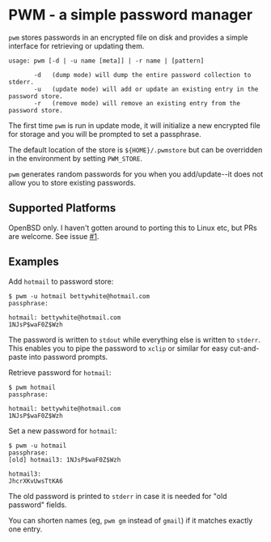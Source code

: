 PWM - a simple password manager
==

`pwm` stores passwords in an encrypted file on disk and provides a simple interface for retrieving or updating them.

```
usage: pwm [-d | -u name [meta]] | -r name | [pattern]

       -d   (dump mode) will dump the entire password collection to stderr.
       -u   (update mode) will add or update an existing entry in the password store.
       -r   (remove mode) will remove an existing entry from the password store.
```
The first time `pwm` is run in update mode, it will initialize a
new encrypted file for storage and you will be prompted to set a
passphrase.

The default location of the store is `${HOME}/.pwmstore`
but can be overridden in the environment by setting `PWM_STORE`.

`pwm` generates random passwords for you when you add/update--it does not allow you to store existing passwords.

Supported Platforms
--
OpenBSD only. I haven't gotten around to porting this to Linux etc, but PRs are welcome. See issue [#1](https://github.com/ccstolley/pwm/issues/1).


Examples
--

Add `hotmail` to password store:
```
$ pwm -u hotmail bettywhite@hotmail.com
passphrase:

hotmail: bettywhite@hotmail.com
1NJsP$waF0Z$Wzh
```
The password is written to `stdout` while everything else is written to `stderr`. This
enables you to pipe the password to `xclip` or similar for easy cut-and-paste into password prompts.

Retrieve password for `hotmail`:
```
$ pwm hotmail
passphrase:

hotmail: bettywhite@hotmail.com
1NJsP$waF0Z$Wzh
```

Set a new password for `hotmail`:
```
$ pwm -u hotmail
passphrase:
[old] hotmail3: 1NJsP$waF0Z$Wzh

hotmail3:
JhcrXKvUwsTtKA6
```
The old password is printed to `stderr` in case it is needed for "old password" fields.

You can shorten names (eg, `pwm gm` instead of `gmail`) if it
matches exactly one entry.
